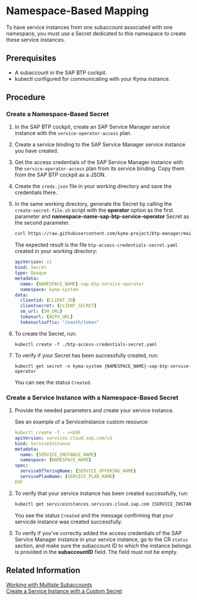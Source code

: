 # Namespace-Based Mapping

To have service instances from one subaccount associated with one namespace, you must use a Secret dedicated to this namespace to create these service instances.

## Prerequisites

* A subaccount in the SAP BTP cockpit.
* kubectl configured for communicating with your Kyma instance.

## Procedure

### Create a Namespace-Based Secret

1. In the SAP BTP cockpit, create an SAP Service Manager service instance with the `service-operator-access` plan.
2. Create a service binding to the SAP Service Manager service instance you have created.
1. Get the access credentials of the SAP Service Manager instance with the `service-operator-access` plan from its service binding. Copy them from the SAP BTP cockpit as a JSON.
2. Create the `creds.json` file in your working directory and save the credentials there.
3. In the same working directory, generate the Secret by calling the `create-secret-file.sh` script with the **operator** option as the first parameter and **namespace-name-sap-btp-service-operator** Secret as the second parameter.

    ```sh
    curl https://raw.githubusercontent.com/kyma-project/btp-manager/main/hack/create-secret-file.sh | bash -s operator {NAMESPACE_NAME}-sap-btp-service-operator
    ```

    The expected result is the file `btp-access-credentials-secret.yaml` created in your working directory:

    ```yaml
    apiVersion: v1
    kind: Secret
    type: Opaque
    metadata:
      name: {NAMESPACE_NAME}-sap-btp-service-operator
      namespace: kyma-system
    data:
      clientid: {CLIENT_ID}
      clientsecret: {CLIENT_SECRET}
      sm_url: {SM_URL}
      tokenurl: {AUTH_URL}
      tokenurlsuffix: "/oauth/token"
    ```
4. To create the Secret, run:

    ```
    kubectl create -f ./btp-access-credentials-secret.yaml
    ```
    
5. To verify if your Secret has been successfully created, run:

    ``` 
    kubectl get secret -n kyma-system {NAMESPACE_NAME}-sap-btp-service-operator
    ```

   You can see the status `Created`.


### Create a Service Instance with a Namespace-Based Secret

1. Provide the needed parameters and create your service instance.

    See an example of a ServiceInstance custom resource:

    ```yaml
    kubectl create -f - <<EOF
    apiVersion: services.cloud.sap.com/v1
    kind: ServiceInstance
    metadata:
      name: {SERVICE_INSTANCE_NAME}
      namespace: {NAMESPACE_NAME}
    spec:
      serviceOfferingName: {SERVICE_OFFERING_NAME}
      servicePlanName: {SERVICE_PLAN_NAME}
    EOF
    ```

2. To verify that your service instance has been created successfully, run:

    ```bash
    kubectl get serviceinstances.services.cloud.sap.com {SERVICE_INSTANCE_NAME} -o yaml
    ```

    You see the status `Created` and the message confirming that your servicde instance was created successfully.

3. To verify if you've correctly added the access credentials of the SAP Service Manager instance in your service instance, go to the CR `status` section, and make sure the subaccount ID to which the instance belongs is provided in the **subaccountID** field. The field must not be empty.

## Related Information

[Working with Multiple Subaccounts](03-20-multitenancy.md)<br>
[Create a Service Instance with a Custom Secret](03-21-instance-level-mapping.md)
